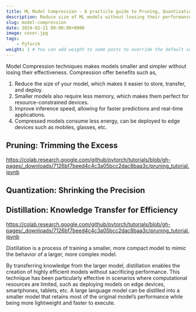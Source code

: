 ```yaml
---
title: ML Model Compression - A practicle guide to Pruning, Quantization and Distillation
description: Reduce size of ML models without loosing their performance and efficiency and improving inferences speed usng techniques such as Pruning, Quantization and Distillation.
slug: model-compression
date: 2024-02-21 00:00:00+0000
image: cover.jpg
tags:
    - PyTorch
weight: 1 # You can add weight to some posts to override the default sorting (date descending)
---
```

Model Compression techniques makes models smaller and simpler without losing their effectiveness. Compression offer benefits such as,
1. Reduce the size of your model, which makes it easier to store, transfer, and deploy.
2. Smaller models also require less memory, which makes them perfect for resource-constrained devices. 
3. Improve inference speed, allowing for faster predictions and real-time applications.
4. Compressed models consume less energy, can be deployed to edge devices such as mobiles, glasses, etc.

## Pruning: Trimming the Excess

https://colab.research.google.com/github/pytorch/tutorials/blob/gh-pages/_downloads/7126bf7beed4c4c3a05bcc2dac8baa3c/pruning_tutorial.ipynb

## Quantization: Shrinking the Precision

## Distillation: Knowledge Transfer for Efficiency

https://colab.research.google.com/github/pytorch/tutorials/blob/gh-pages/_downloads/7126bf7beed4c4c3a05bcc2dac8baa3c/pruning_tutorial.ipynb

Distillation is a process of training a smaller, more compact model to mimic the behavior of a larger, more complex model. 

By transferring knowledge from the larger model, distillation enables the creation of highly efficient models without sacrificing performance. This technique has been particularly effective in scenarios where computational resources are limited, such as deploying models on edge devices, smartphones, tablets, etc. A large language model can be distilled into a smaller model that retains most of the original model’s performance while being more lightweight and faster to execute.
